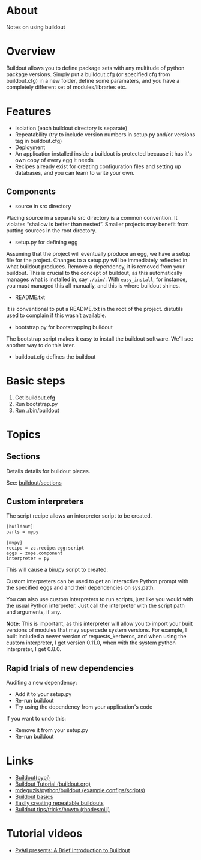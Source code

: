 # About

Notes on using buildout

# Overview

Buildout allows you to define package sets with any multitude of python package versions. Simply put a buildout.cfg (or specified cfg from buildout.cfg) in a new folder, define some paramaters, and you have a completely different set of modules/libraries etc. 

# Features

* Isolation (each buildout directory is separate)
* Repeatability (try to include version numbers in setup.py and/or versions tag in buildout.cfg)
* Deployment
 * An application installed inside a buildout is protected because it has it's own copy of every egg it needs
 * Recipes already exist for creating configuration files and setting up databases, and you can learn to write your own.

## Components

* source in src directory

Placing source in a separate src directory is a common convention. It violates “shallow is better than nested”. Smaller projects may benefit from putting sources in the root directory.

* setup.py for defining egg

Assuming that the project will eventually produce an egg, we have a setup file for the project. Changes to a setup.py will be immediately reflected in what buildout produces. Remove a dependency, it is removed from your buildout. This is crucial to the concept of buildout, as this automatically manages what is installed in, say `./bin/`. With `easy_install`, for instance, you must managed this all manually, and this is where buildout shines.

* README.txt

It is conventional to put a README.txt in the root of the project. distutils used to complain if this wasn’t available.

* bootstrap.py for bootstrapping buildout

The bootstrap script makes it easy to install the buildout software. We’ll see another way to do this later.

* buildout.cfg defines the buildout

# Basic steps

1. Get buildout.cfg
2. Run bootstrap.py
3. Run ./bin/buildout

# Topics

## Sections

Details details for buildout pieces.

See: [buildout/sections](https://github.com/mdeguzis/documents/tree/master/programming/python/how-to/buildout)

## Custom interpreters

The script recipe allows an interpreter script to be created.

```
[buildout]
parts = mypy

[mypy]
recipe = zc.recipe.egg:script
eggs = zope.component
interpreter = py
```

This will cause a bin/py script to created.

Custom interpreters can be used to get an interactive Python prompt with the specified eggs and and their dependencies on sys.path.

You can also use custom interpreters to run scripts, just like you would with the usual Python interpreter. Just call the interpreter with the script path and arguments, if any. 

**Note:** This is important, as this interpreter will allow you to import your built versions of modules that may supercede system versions. For example, I built included a newer version of requests_kerberos, and when using the custom interpreter, I get version 0.11.0, when with the system python interpreter, I get 0.8.0.

## Rapid trials of new dependencies

Auditing a new dependency:

* Add it to your setup.py
* Re-run buildout
* Try using the dependency from your application's code

If you want to undo this:

* Remove it from your setup.py
* Re-run buildout

# Links

* [Buildout(pypi)](https://pypi.python.org/pypi/zc.buildout/2.8.0)
* [Buildout Tutorial (buildout.org)](http://www.buildout.org/en/latest/docs/tutorial.html)
* [mdeguzis/python/buildout (example configs/scripts)](https://github.com/mdeguzis/python/tree/python2/buildout)
* [Buildout basics](https://www.isotoma.com/blog/2011/08/16/buildout-basics-part-1/)
* [Easily creating repeatable buildouts](http://www.uwosh.edu/ploneprojects/docs/how-tos/how-to-use-buildout-to-pin-product-versions)
* [Buildout tips/tricks/howto (rhodesmill)](http://rhodesmill.org/brandon/buildout)

# Tutorial videos

* [PyAtl presents: A Brief Introduction to Buildout](https://www.youtube.com/watch?v=HXvzzK9m2IA)
